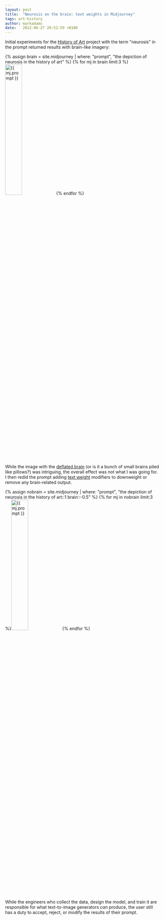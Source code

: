 ```yaml
---
layout: post
title:  "Neurosis on the brain: text weights in Midjourney"
tags: art-history
author: markadams
date:   2022-06-27 20:52:59 +0100
---
```


Initial experiments for the [History of Art][art-history] project with the term "neurosis" in the prompt returned results with brain-like imagery:

{% assign brain = site.midjourney | where: "prompt", "the depiction of neurosis in the history of art" %}
{% for mj in brain limit:3 %}<a href="{{ mj.url }}"><img src="{{ mj.image }}" alt="{{ mj.prompt }}" width="33%" height="33%"/></a>{% endfor %}

While the image with the [deflated brain][c0fa160c] (or is it a bunch of small brains piled like pillows?) was intriguing, the overall effect was not what I was going for. I then redid the prompt adding [text weight][text-weight] modifiers to downweight or remove any brain-related output.

{% assign nobrain = site.midjourney | where: "prompt", "the depiction of neurosis in the history of art::1 brain::-0.5" %}
{% for mj in nobrain limit:3 %}<a href="{{ mj.url }}"><img src="{{ mj.image }}" alt="{{ mj.prompt }}" width="33%" height="33%"/></a>{% endfor %}

While the engineers who collect the data, design the model, and train it are responsible for what text-to-image generators _can_ produce, the user still has a duty to accept, reject, or modify the results of their prompt. 

[art-history]: /projects/art-history
[c0fa160c]: /midjourney/2022-06-25-c0fa160c-the_depictionofneurosisinthehistoryofart.html
[text-weight]: https://midjourney.gitbook.io/docs/user-manual#advanced-text-weights